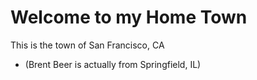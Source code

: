 # Welcome to my Home Town

This is the town of San Francisco, CA
- (Brent Beer is actually from Springfield, IL)
